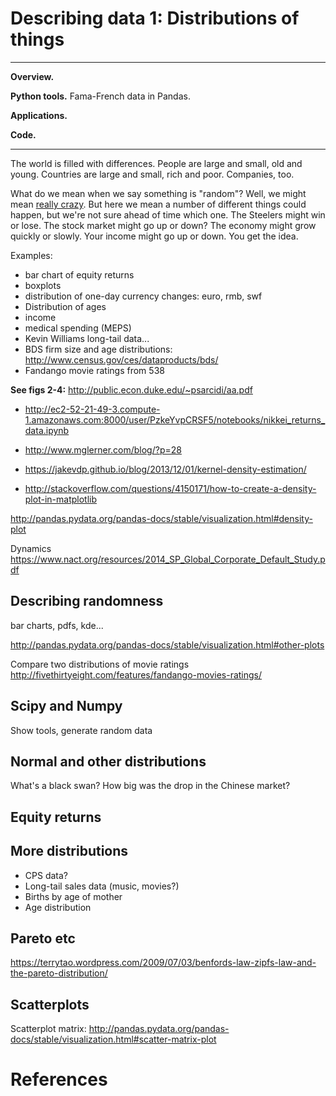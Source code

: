 # Describing data 1:  Distributions of things 


---
**Overview.**

**Python tools.**  Fama-French data in Pandas.

**Applications.**

**Code.** 

---

The world is filled with differences.  People are large and small, old and young.  Countries are large and small, rich and poor.  Companies, too.   

What do we mean when we say something is "random"?  Well, we might mean [really crazy](http://www.urbandictionary.com/define.php?term=Random).  But here we mean a number of different things could happen, but we're not sure ahead of time which one.  The Steelers might win or lose.  The stock market might go up or down?  The economy might grow quickly or slowly.  Your income might go up or down.  You get the idea.  


Examples:  
* bar chart of equity returns 
* boxplots 
* distribution of one-day currency changes:  euro, rmb, swf 
* Distribution of ages
* income 
* medical spending (MEPS)
* Kevin Williams long-tail data... 
* BDS firm size and age distributions:  http://www.census.gov/ces/dataproducts/bds/ 
* Fandango movie ratings from 538 


**See figs 2-4:**  http://public.econ.duke.edu/~psarcidi/aa.pdf 

* http://ec2-52-21-49-3.compute-1.amazonaws.com:8000/user/PzkeYvpCRSF5/notebooks/nikkei_returns_data.ipynb
* http://www.mglerner.com/blog/?p=28 
* https://jakevdp.github.io/blog/2013/12/01/kernel-density-estimation/

* http://stackoverflow.com/questions/4150171/how-to-create-a-density-plot-in-matplotlib

http://pandas.pydata.org/pandas-docs/stable/visualization.html#density-plot


Dynamics 
https://www.nact.org/resources/2014_SP_Global_Corporate_Default_Study.pdf

## Describing randomness


bar charts, pdfs, kde... 


http://pandas.pydata.org/pandas-docs/stable/visualization.html#other-plots

Compare two distributions of movie ratings 
http://fivethirtyeight.com/features/fandango-movies-ratings/


## Scipy and Numpy

Show tools, generate random data 


## Normal and other distributions 

What's a black swan?  How big was the drop in the Chinese market?  




## Equity returns 


## More distributions  

* CPS data?  
* Long-tail sales data (music, movies?) 
* Births by age of mother 
* Age distribution 


## Pareto etc 

https://terrytao.wordpress.com/2009/07/03/benfords-law-zipfs-law-and-the-pareto-distribution/


## Scatterplots 

Scatterplot matrix:  http://pandas.pydata.org/pandas-docs/stable/visualization.html#scatter-matrix-plot 



# References 

